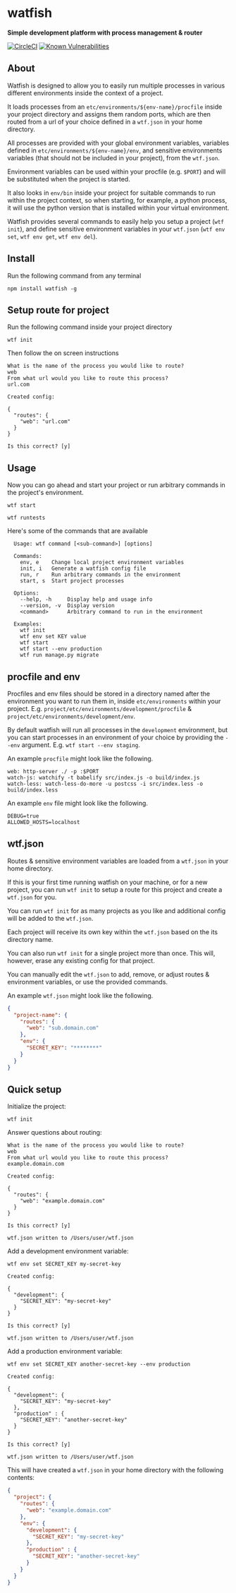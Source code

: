 # watfish

**Simple development platform with process management & router**

[![CircleCI](https://circleci.com/gh/JakeSidSmith/watfish/tree/master.svg?style=svg)](https://circleci.com/gh/JakeSidSmith/watfish/tree/master) [![Known Vulnerabilities](https://snyk.io/test/github/jakesidsmith/watfish/badge.svg)](https://snyk.io/test/github/jakesidsmith/watfish)

## About

Watfish is designed to allow you to easily run multiple processes in various different environments inside the context of a project.

It loads processes from an `etc/environments/${env-name}/procfile` inside your project directory and assigns them random ports, which are then routed from a url of your choice defined in a `wtf.json` in your home directory.

All processes are provided with your global environment variables, variables defined in `etc/environments/${env-name}/env`, and sensitive environments variables (that should not be included in your project), from the `wtf.json`.

Environment variables can be used within your procfile (e.g. `$PORT`) and will be substituted when the project is started.

It also looks in `env/bin` inside your project for suitable commands to run within the project context, so when starting, for example, a python process, it will use the python version that is installed within your virtual environment.

Watfish provides several commands to easily help you setup a project (`wtf init`), and define sensitive environment variables in your `wtf.json` (`wtf env set`, `wtf env get`, `wtf env del`).

## Install

Run the following command from any terminal

```shell
npm install watfish -g
```

## Setup route for project

Run the following command inside your project directory

```shell
wtf init
```

Then follow the on screen instructions

```shell
What is the name of the process you would like to route?
web
From what url would you like to route this process?
url.com

Created config:

{
  "routes": {
    "web": "url.com"
  }
}

Is this correct? [y]
```

## Usage

Now you can go ahead and start your project or run arbitrary commands in the project's environment.

```shell
wtf start
```

```shell
wtf runtests
```

Here's some of the commands that are available

```shell
  Usage: wtf command [<sub-command>] [options]

  Commands:
    env, e    Change local project environment variables
    init, i   Generate a watfish config file
    run, r    Run arbitrary commands in the environment
    start, s  Start project processes

  Options:
    --help, -h     Display help and usage info
    --version, -v  Display version
    <command>      Arbitrary command to run in the environment

  Examples:
    wtf init
    wtf env set KEY value
    wtf start
    wtf start --env production
    wtf run manage.py migrate
```

## procfile and env

Procfiles and env files should be stored in a directory named after the environment you want to run them in, inside `etc/environments` within your project. E.g. `project/etc/environments/development/procfile` & `project/etc/environments/development/env`.

By default watfish will run all processes in the `development` environment, but you can start processes in an environment of your choice by providing the `--env` argument. E.g. `wtf start --env staging`.

An example `procfile` might look like the following.

```
web: http-server ./ -p :$PORT
watch-js: watchify -t babelify src/index.js -o build/index.js
watch-less: watch-less-do-more -u postcss -i src/index.less -o build/index.less
```

An example `env` file might look like the following.

```
DEBUG=true
ALLOWED_HOSTS=localhost
```

## wtf.json

Routes & sensitive environment variables are loaded from a `wtf.json` in your home directory.

If this is your first time running watfish on your machine, or for a new project, you can run `wtf init` to setup a route for this project and create a `wtf.json` for you.

You can run `wtf init` for as many projects as you like and additional config will be added to the `wtf.json`.

Each project will receive its own key within the `wtf.json` based on the its directory name.

You can also run `wtf init` for a single project more than once. This will, however, erase any existing config for that project.

You can manually edit the `wtf.json` to add, remove, or adjust routes & environment variables, or use the provided commands.

An example `wtf.json` might look like the following.

```json
{
  "project-name": {
    "routes": {
      "web": "sub.domain.com"
    },
    "env": {
      "SECRET_KEY": "********"
    }
  }
}
```

## Quick setup

Initialize the project:

```shell
wtf init
```

Answer questions about routing:

```shell
What is the name of the process you would like to route?
web
From what url would you like to route this process?
example.domain.com

Created config:

{
  "routes": {
    "web": "example.domain.com"
  }
}

Is this correct? [y]

wtf.json written to /Users/user/wtf.json
```

Add a development environment variable:

```shell
wtf env set SECRET_KEY my-secret-key

Created config:

{
  "development": {
    "SECRET_KEY": "my-secret-key"
  }
}

Is this correct? [y]

wtf.json written to /Users/user/wtf.json
```

Add a production environment variable:

```shell
wtf env set SECRET_KEY another-secret-key --env production

Created config:

{
  "development": {
    "SECRET_KEY": "my-secret-key"
  },
  "production" : {
    "SECRET_KEY": "another-secret-key"
  }
}

Is this correct? [y]

wtf.json written to /Users/user/wtf.json
```

This will have created a `wtf.json` in your home directory with the following contents:

```json
{
  "project": {
    "routes": {
      "web": "example.domain.com"
    },
    "env": {
      "development": {
        "SECRET_KEY": "my-secret-key"
      },
      "production" : {
        "SECRET_KEY": "another-secret-key"
      }
    }
  }
}
```
